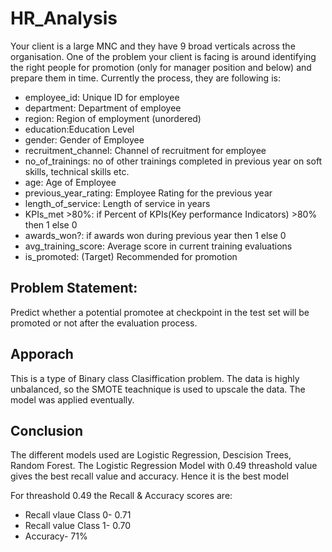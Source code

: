 # HR_Analysis
Your client is a large MNC and they have 9 broad verticals across the organisation. One of the problem your client is facing is around identifying the right people for promotion (only for manager position and below) and prepare them in time. Currently the process, they are following is:
* employee_id: Unique ID for employee
* department: Department of employee
* region: Region of employment (unordered)
* education:Education Level
* gender: Gender of Employee
* recruitment_channel: Channel of recruitment for employee
* no_of_trainings: no of other trainings completed in previous year on soft skills, technical skills etc.
* age: Age of Employee
* previous_year_rating: Employee Rating for the previous year
* length_of_service: Length of service in years
* KPIs_met >80%: if Percent of KPIs(Key performance Indicators) >80% then 1 else 0
* awards_won?: if awards won during previous year then 1 else 0
* avg_training_score: Average score in current training evaluations
* is_promoted: (Target) Recommended for promotion

## Problem Statement: 
Predict whether a potential promotee at checkpoint in the test set will be promoted or not after the evaluation process.

## Apporach
This is a type of Binary class Clasiffication problem. The data is highly unbalanced, so the SMOTE teachnique is used to upscale the data. The model was applied eventually.

##  Conclusion
The different models used are Logistic Regression, Descision Trees, Random Forest.
The Logistic Regression Model with 0.49 threashold value gives the best recall value and accuracy. Hence it is the best model

For threashold 0.49 the Recall & Accuracy scores are:
* Recall vlaue Class 0- 0.71
* Recall value Class 1- 0.70
* Accuracy- 71%


